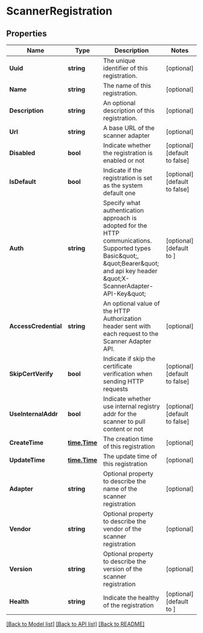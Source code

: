 # ScannerRegistration

## Properties

Name | Type | Description | Notes
------------ | ------------- | ------------- | -------------
**Uuid** | **string** | The unique identifier of this registration. | [optional] 
**Name** | **string** | The name of this registration. | [optional] 
**Description** | **string** | An optional description of this registration. | [optional] 
**Url** | **string** | A base URL of the scanner adapter | [optional] 
**Disabled** | **bool** | Indicate whether the registration is enabled or not | [optional] [default to false]
**IsDefault** | **bool** | Indicate if the registration is set as the system default one | [optional] [default to false]
**Auth** | **string** | Specify what authentication approach is adopted for the HTTP communications. Supported types Basic\&quot;, \&quot;Bearer\&quot; and api key header \&quot;X-ScannerAdapter-API-Key\&quot;  | [optional] [default to ]
**AccessCredential** | **string** | An optional value of the HTTP Authorization header sent with each request to the Scanner Adapter API.  | [optional] 
**SkipCertVerify** | **bool** | Indicate if skip the certificate verification when sending HTTP requests | [optional] [default to false]
**UseInternalAddr** | **bool** | Indicate whether use internal registry addr for the scanner to pull content or not | [optional] [default to false]
**CreateTime** | [**time.Time**](time.Time.md) | The creation time of this registration | [optional] 
**UpdateTime** | [**time.Time**](time.Time.md) | The update time of this registration | [optional] 
**Adapter** | **string** | Optional property to describe the name of the scanner registration | [optional] 
**Vendor** | **string** | Optional property to describe the vendor of the scanner registration | [optional] 
**Version** | **string** | Optional property to describe the version of the scanner registration | [optional] 
**Health** | **string** | Indicate the healthy of the registration | [optional] [default to ]

[[Back to Model list]](../README.md#documentation-for-models) [[Back to API list]](../README.md#documentation-for-api-endpoints) [[Back to README]](../README.md)


